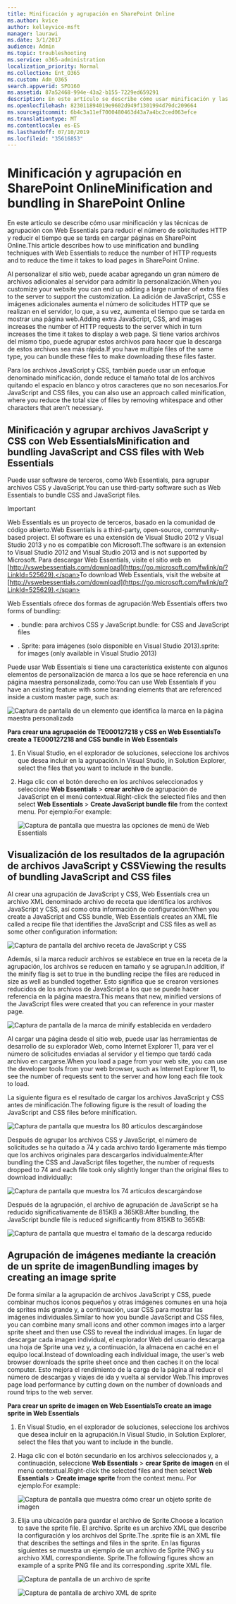 ```yaml
---
title: Minificación y agrupación en SharePoint Online
ms.author: kvice
author: kelleyvice-msft
manager: laurawi
ms.date: 3/1/2017
audience: Admin
ms.topic: troubleshooting
ms.service: o365-administration
localization_priority: Normal
ms.collection: Ent_O365
ms.custom: Adm_O365
search.appverid: SPO160
ms.assetid: 87a52468-994e-43a2-b155-7229ed659291
description: En este artículo se describe cómo usar minificación y las técnicas de agrupación con Web Essentials para reducir el número de solicitudes HTTP y reducir el tiempo que se tarda en cargar páginas en SharePoint Online.
ms.openlocfilehash: 823011894019e9602d949f1301994d79dc209664
ms.sourcegitcommit: 6b4c3a11ef7000480463d43a7a4bc2ced063efce
ms.translationtype: MT
ms.contentlocale: es-ES
ms.lasthandoff: 07/10/2019
ms.locfileid: "35616853"
---
```

# <a name="minification-and-bundling-in-sharepoint-online"></a><span data-ttu-id="03d7a-103">Minificación y agrupación en SharePoint Online</span><span class="sxs-lookup"><span data-stu-id="03d7a-103">Minification and bundling in SharePoint Online</span></span>

<span data-ttu-id="03d7a-104">En este artículo se describe cómo usar minificación y las técnicas de agrupación con Web Essentials para reducir el número de solicitudes HTTP y reducir el tiempo que se tarda en cargar páginas en SharePoint Online.</span><span class="sxs-lookup"><span data-stu-id="03d7a-104">This article describes how to use minification and bundling techniques with Web Essentials to reduce the number of HTTP requests and to reduce the time it takes to load pages in SharePoint Online.</span></span>
  
<span data-ttu-id="03d7a-105">Al personalizar el sitio web, puede acabar agregando un gran número de archivos adicionales al servidor para admitir la personalización.</span><span class="sxs-lookup"><span data-stu-id="03d7a-105">When you customize your website you can end up adding a large number of extra files to the server to support the customization.</span></span> <span data-ttu-id="03d7a-106">La adición de JavaScript, CSS e imágenes adicionales aumenta el número de solicitudes HTTP que se realizan en el servidor, lo que, a su vez, aumenta el tiempo que se tarda en mostrar una página web.</span><span class="sxs-lookup"><span data-stu-id="03d7a-106">Adding extra JavaScript, CSS, and images increases the number of HTTP requests to the server which in turn increases the time it takes to display a web page.</span></span> <span data-ttu-id="03d7a-107">Si tiene varios archivos del mismo tipo, puede agrupar estos archivos para hacer que la descarga de estos archivos sea más rápida.</span><span class="sxs-lookup"><span data-stu-id="03d7a-107">If you have multiple files of the same type, you can bundle these files to make downloading these files faster.</span></span>
  
<span data-ttu-id="03d7a-108">Para los archivos JavaScript y CSS, también puede usar un enfoque denominado minificación, donde reduce el tamaño total de los archivos quitando el espacio en blanco y otros caracteres que no son necesarios.</span><span class="sxs-lookup"><span data-stu-id="03d7a-108">For JavaScript and CSS files, you can also use an approach called minification, where you reduce the total size of files by removing whitespace and other characters that aren't necessary.</span></span>
  
## <a name="minification-and-bundling-javascript-and-css-files-with-web-essentials"></a><span data-ttu-id="03d7a-109">Minificación y agrupar archivos JavaScript y CSS con Web Essentials</span><span class="sxs-lookup"><span data-stu-id="03d7a-109">Minification and bundling JavaScript and CSS files with Web Essentials</span></span>

<span data-ttu-id="03d7a-110">Puede usar software de terceros, como Web Essentials, para agrupar archivos CSS y JavaScript.</span><span class="sxs-lookup"><span data-stu-id="03d7a-110">You can use third-party software such as Web Essentials to bundle CSS and JavaScript files.</span></span>
  
> [!IMPORTANT]
> <span data-ttu-id="03d7a-111">Web Essentials es un proyecto de terceros, basado en la comunidad de código abierto.</span><span class="sxs-lookup"><span data-stu-id="03d7a-111">Web Essentials is a third-party, open-source, community-based project.</span></span> <span data-ttu-id="03d7a-112">El software es una extensión de Visual Studio 2012 y Visual Studio 2013 y no es compatible con Microsoft.</span><span class="sxs-lookup"><span data-stu-id="03d7a-112">The software is an extension to Visual Studio 2012 and Visual Studio 2013 and is not supported by Microsoft.</span></span> <span data-ttu-id="03d7a-113">Para descargar Web Essentials, visite el sitio web en [http://vswebessentials.com/download](https://go.microsoft.com/fwlink/p/?LinkId=525629).</span><span class="sxs-lookup"><span data-stu-id="03d7a-113">To download Web Essentials, visit the website at [http://vswebessentials.com/download](https://go.microsoft.com/fwlink/p/?LinkId=525629).</span></span> 
  
<span data-ttu-id="03d7a-114">Web Essentials ofrece dos formas de agrupación:</span><span class="sxs-lookup"><span data-stu-id="03d7a-114">Web Essentials offers two forms of bundling:</span></span>
  
- <span data-ttu-id="03d7a-115">. bundle: para archivos CSS y JavaScript</span><span class="sxs-lookup"><span data-stu-id="03d7a-115">.bundle: for CSS and JavaScript files</span></span>
    
- <span data-ttu-id="03d7a-116">. Sprite: para imágenes (solo disponible en Visual Studio 2013)</span><span class="sxs-lookup"><span data-stu-id="03d7a-116">.sprite: for images (only available in Visual Studio 2013)</span></span>
    
<span data-ttu-id="03d7a-117">Puede usar Web Essentials si tiene una característica existente con algunos elementos de personalización de marca a los que se hace referencia en una página maestra personalizada, como:</span><span class="sxs-lookup"><span data-stu-id="03d7a-117">You can use Web Essentials if you have an existing feature with some branding elements that are referenced inside a custom master page, such as:</span></span>
  
![Captura de pantalla de un elemento que identifica la marca en la página maestra personalizada](media/3a6eba36-973d-482b-8556-a9394b8ba19f.png)
  
 <span data-ttu-id="03d7a-119">**Para crear una agrupación de TE000127218 y CSS en Web Essentials**</span><span class="sxs-lookup"><span data-stu-id="03d7a-119">**To create a TE000127218 and CSS bundle in Web Essentials**</span></span>
  
1. <span data-ttu-id="03d7a-120">En Visual Studio, en el explorador de soluciones, seleccione los archivos que desea incluir en la agrupación.</span><span class="sxs-lookup"><span data-stu-id="03d7a-120">In Visual Studio, in Solution Explorer, select the files that you want to include in the bundle.</span></span>
    
2. <span data-ttu-id="03d7a-121">Haga clic con el botón derecho en los archivos seleccionados y seleccione **Web Essentials** \> **crear archivo** de agrupación de JavaScript en el menú contextual.</span><span class="sxs-lookup"><span data-stu-id="03d7a-121">Right-click the selected files and then select **Web Essentials** \> **Create JavaScript bundle file** from the context menu.</span></span> <span data-ttu-id="03d7a-122">Por ejemplo:</span><span class="sxs-lookup"><span data-stu-id="03d7a-122">For example:</span></span> 
    
    ![Captura de pantalla que muestra las opciones de menú de Web Essentials](media/41aac84c-4538-4f78-b454-46e651f868a3.png)
  
## <a name="viewing-the-results-of-bundling-javascript-and-css-files"></a><span data-ttu-id="03d7a-124">Visualización de los resultados de la agrupación de archivos JavaScript y CSS</span><span class="sxs-lookup"><span data-stu-id="03d7a-124">Viewing the results of bundling JavaScript and CSS files</span></span>

<span data-ttu-id="03d7a-125">Al crear una agrupación de JavaScript y CSS, Web Essentials crea un archivo XML denominado archivo de receta que identifica los archivos JavaScript y CSS, así como otra información de configuración:</span><span class="sxs-lookup"><span data-stu-id="03d7a-125">When you create a JavaScript and CSS bundle, Web Essentials creates an XML file called a recipe file that identifies the JavaScript and CSS files as well as some other configuration information:</span></span> 
  
![Captura de pantalla del archivo receta de JavaScript y CSS](media/7ba891f8-52d8-467b-a0f6-b062dd1137a4.png)
  
<span data-ttu-id="03d7a-127">Además, si la marca reducir archivos se establece en true en la receta de la agrupación, los archivos se reducen en tamaño y se agrupan.</span><span class="sxs-lookup"><span data-stu-id="03d7a-127">In addition, if the minify flag is set to true in the bundling recipe the files are reduced in size as well as bundled together.</span></span> <span data-ttu-id="03d7a-128">Esto significa que se crearon versiones reducidos de los archivos de JavaScript a los que se puede hacer referencia en la página maestra.</span><span class="sxs-lookup"><span data-stu-id="03d7a-128">This means that new, minified versions of the JavaScript files were created that you can reference in your master page.</span></span>
  
![Captura de pantalla de la marca de minify establecida en verdadero](media/50523af2-6412-4117-ac3d-5bd26f6d562e.png)
  
<span data-ttu-id="03d7a-130">Al cargar una página desde el sitio web, puede usar las herramientas de desarrollo de su explorador Web, como Internet Explorer 11, para ver el número de solicitudes enviadas al servidor y el tiempo que tardó cada archivo en cargarse.</span><span class="sxs-lookup"><span data-stu-id="03d7a-130">When you load a page from your web site, you can use the developer tools from your web browser, such as Internet Explorer 11, to see the number of requests sent to the server and how long each file took to load.</span></span>
  
<span data-ttu-id="03d7a-131">La siguiente figura es el resultado de cargar los archivos JavaScript y CSS antes de minificación.</span><span class="sxs-lookup"><span data-stu-id="03d7a-131">The following figure is the result of loading the JavaScript and CSS files before minification.</span></span>
  
![Captura de pantalla que muestra los 80 artículos descargándose](media/e2df3912-1923-46e6-8cf2-3015a31554e1.png)
  
<span data-ttu-id="03d7a-133">Después de agrupar los archivos CSS y JavaScript, el número de solicitudes se ha quitado a 74 y cada archivo tardó ligeramente más tiempo que los archivos originales para descargarlos individualmente:</span><span class="sxs-lookup"><span data-stu-id="03d7a-133">After bundling the CSS and JavaScript files together, the number of requests dropped to 74 and each file took only slightly longer than the original files to download individually:</span></span>
  
![Captura de pantalla que muestra los 74 artículos descargándose](media/686c4387-70e8-4a74-9d45-059f33a91184.png)
  
<span data-ttu-id="03d7a-135">Después de la agrupación, el archivo de agrupación de JavaScript se ha reducido significativamente de 815KB a 365KB:</span><span class="sxs-lookup"><span data-stu-id="03d7a-135">After bundling, the JavaScript bundle file is reduced significantly from 815KB to 365KB:</span></span>
  
![Captura de pantalla que muestra el tamaño de la descarga reducido](media/5e7dbd98-faff-4f68-b320-108fb252e395.png)
  
## <a name="bundling-images-by-creating-an-image-sprite"></a><span data-ttu-id="03d7a-137">Agrupación de imágenes mediante la creación de un sprite de imagen</span><span class="sxs-lookup"><span data-stu-id="03d7a-137">Bundling images by creating an image sprite</span></span>

<span data-ttu-id="03d7a-138">De forma similar a la agrupación de archivos JavaScript y CSS, puede combinar muchos iconos pequeños y otras imágenes comunes en una hoja de sprites más grande y, a continuación, usar CSS para mostrar las imágenes individuales.</span><span class="sxs-lookup"><span data-stu-id="03d7a-138">Similar to how you bundle JavaScript and CSS files, you can combine many small icons and other common images into a larger sprite sheet and then use CSS to reveal the individual images.</span></span> <span data-ttu-id="03d7a-139">En lugar de descargar cada imagen individual, el explorador Web del usuario descarga una hoja de Sprite una vez y, a continuación, la almacena en caché en el equipo local.</span><span class="sxs-lookup"><span data-stu-id="03d7a-139">Instead of downloading each individual image, the user's web browser downloads the sprite sheet once and then caches it on the local computer.</span></span> <span data-ttu-id="03d7a-140">Esto mejora el rendimiento de la carga de la página al reducir el número de descargas y viajes de ida y vuelta al servidor Web.</span><span class="sxs-lookup"><span data-stu-id="03d7a-140">This improves page load performance by cutting down on the number of downloads and round trips to the web server.</span></span>
  
 <span data-ttu-id="03d7a-141">**Para crear un sprite de imagen en Web Essentials**</span><span class="sxs-lookup"><span data-stu-id="03d7a-141">**To create an image sprite in Web Essentials**</span></span>
  
1. <span data-ttu-id="03d7a-142">En Visual Studio, en el explorador de soluciones, seleccione los archivos que desea incluir en la agrupación.</span><span class="sxs-lookup"><span data-stu-id="03d7a-142">In Visual Studio, in Solution Explorer, select the files that you want to include in the bundle.</span></span>
    
2. <span data-ttu-id="03d7a-143">Haga clic con el botón secundario en los archivos seleccionados y, a continuación, seleccione **Web Essentials** \> **crear Sprite de imagen** en el menú contextual.</span><span class="sxs-lookup"><span data-stu-id="03d7a-143">Right-click the selected files and then select **Web Essentials** \> **Create image sprite** from the context menu.</span></span> <span data-ttu-id="03d7a-144">Por ejemplo:</span><span class="sxs-lookup"><span data-stu-id="03d7a-144">For example:</span></span> 
    
    ![Captura de pantalla que muestra cómo crear un objeto sprite de imagen](media/de0fe741-4ef7-4e3b-bafa-ef9f4822dac6.png)
  
3. <span data-ttu-id="03d7a-146">Elija una ubicación para guardar el archivo de Sprite.</span><span class="sxs-lookup"><span data-stu-id="03d7a-146">Choose a location to save the sprite file.</span></span> <span data-ttu-id="03d7a-147">El archivo. Sprite es un archivo XML que describe la configuración y los archivos del Sprite.</span><span class="sxs-lookup"><span data-stu-id="03d7a-147">The .sprite file is an XML file that describes the settings and files in the sprite.</span></span> <span data-ttu-id="03d7a-148">En las figuras siguientes se muestra un ejemplo de un archivo de Sprite PNG y su archivo XML correspondiente. Sprite.</span><span class="sxs-lookup"><span data-stu-id="03d7a-148">The following figures show an example of a sprite PNG file and its corresponding .sprite XML file.</span></span>
    
    ![Captura de pantalla de un archivo de sprite](media/0876bb2a-d1b9-4169-8e95-9c290d628d90.png)
  
    ![Captura de pantalla de archivo XML de sprite](media/d1f94776-280d-4d56-abb5-384f145d9989.png)
  

